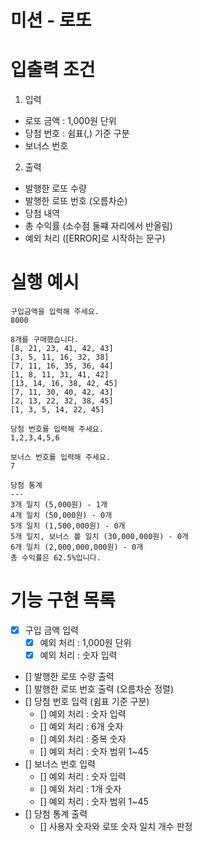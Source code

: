# 미션 - 로또

# 입출력 조건

1. 입력

- 로또 금액 : 1,000원 단위
- 당첨 번호 : 쉼표(,) 기준 구분
- 보너스 번호

2. 출력

- 발행한 로또 수량
- 발행한 로또 번호 (오름차순)
- 당첨 내역
- 총 수익률 (소수점 둘쨰 자리에서 반올림)
- 예외 처리 ([ERROR]로 시작하는 문구)

# 실행 예시

```
구입금액을 입력해 주세요.
8000

8개를 구매했습니다.
[8, 21, 23, 41, 42, 43]
[3, 5, 11, 16, 32, 38]
[7, 11, 16, 35, 36, 44]
[1, 8, 11, 31, 41, 42]
[13, 14, 16, 38, 42, 45]
[7, 11, 30, 40, 42, 43]
[2, 13, 22, 32, 38, 45]
[1, 3, 5, 14, 22, 45]

당첨 번호를 입력해 주세요.
1,2,3,4,5,6

보너스 번호를 입력해 주세요.
7

당첨 통계
---
3개 일치 (5,000원) - 1개
4개 일치 (50,000원) - 0개
5개 일치 (1,500,000원) - 0개
5개 일치, 보너스 볼 일치 (30,000,000원) - 0개
6개 일치 (2,000,000,000원) - 0개
총 수익률은 62.5%입니다.
```

# 기능 구현 목록

- [x] 구입 금액 입력
  - [x] 예외 처리 : 1,000원 단위
  - [x] 예외 처리 : 숫자 입력
- [] 발행한 로또 수량 출력
- [] 발행한 로또 번호 출력 (오름차순 정렬)
- [] 당첨 번호 입력 (쉼표 기준 구분)
  - [] 예외 처리 : 숫자 입력
  - [] 예외 처리 : 6개 숫자
  - [] 예외 처리 : 중복 숫자
  - [] 예외 처리 : 숫자 범위 1~45
- [] 보너스 번호 입력
  - [] 예외 처리 : 숫자 입력
  - [] 예외 처리 : 1개 숫자
  - [] 예외 처리 : 숫자 범위 1~45
- [] 당첨 통계 출력
  - [] 사용자 숫자와 로또 숫자 일치 개수 판정
